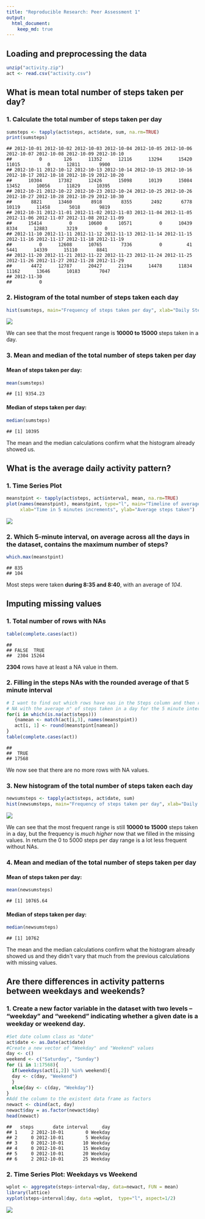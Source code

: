 ```yaml
---
title: "Reproducible Research: Peer Assessment 1"
output: 
  html_document:
    keep_md: true
---
```



## Loading and preprocessing the data


```r
unzip("activity.zip")
act <- read.csv("activity.csv")
```


## What is mean total number of steps taken per day?

### 1. Calculate the total number of steps taken per day

```r
sumsteps <- tapply(act$steps, act$date, sum, na.rm=TRUE)
print(sumsteps)
```

```
## 2012-10-01 2012-10-02 2012-10-03 2012-10-04 2012-10-05 2012-10-06 2012-10-07 2012-10-08 2012-10-09 2012-10-10 
##          0        126      11352      12116      13294      15420      11015          0      12811       9900 
## 2012-10-11 2012-10-12 2012-10-13 2012-10-14 2012-10-15 2012-10-16 2012-10-17 2012-10-18 2012-10-19 2012-10-20 
##      10304      17382      12426      15098      10139      15084      13452      10056      11829      10395 
## 2012-10-21 2012-10-22 2012-10-23 2012-10-24 2012-10-25 2012-10-26 2012-10-27 2012-10-28 2012-10-29 2012-10-30 
##       8821      13460       8918       8355       2492       6778      10119      11458       5018       9819 
## 2012-10-31 2012-11-01 2012-11-02 2012-11-03 2012-11-04 2012-11-05 2012-11-06 2012-11-07 2012-11-08 2012-11-09 
##      15414          0      10600      10571          0      10439       8334      12883       3219          0 
## 2012-11-10 2012-11-11 2012-11-12 2012-11-13 2012-11-14 2012-11-15 2012-11-16 2012-11-17 2012-11-18 2012-11-19 
##          0      12608      10765       7336          0         41       5441      14339      15110       8841 
## 2012-11-20 2012-11-21 2012-11-22 2012-11-23 2012-11-24 2012-11-25 2012-11-26 2012-11-27 2012-11-28 2012-11-29 
##       4472      12787      20427      21194      14478      11834      11162      13646      10183       7047 
## 2012-11-30 
##          0
```

### 2. Histogram of the total number of steps taken each day

```r
hist(sumsteps, main="Frequency of steps taken per day", xlab="Daily Steps Sum")
```

![](PA1_template_files/figure-html/stepshist-1.png)<!-- -->

  We can see that the most frequent range is **10000 to 15000** steps taken in a day. 
  
### 3. Mean and median of the total number of steps taken per day  
#### Mean of steps taken per day:

```r
mean(sumsteps)
```

```
## [1] 9354.23
```

#### Median of steps taken per day:

```r
median(sumsteps)
```

```
## [1] 10395
```

The mean and the median calculations confirm what the histogram already showed us.


## What is the average daily activity pattern?
### 1. Time Series Plot  

```r
meanstpint <- tapply(act$steps, act$interval, mean, na.rm=TRUE)
plot(names(meanstpint), meanstpint, type="l", main="Timeline of average steps taken", 
     xlab="Time in 5 minutes increments", ylab="Average steps taken")
```

![](PA1_template_files/figure-html/daily-1.png)<!-- -->

### 2. Which 5-minute interval, on average across all the days in the dataset, contains the maximum number of steps?   

```r
which.max(meanstpint)
```

```
## 835 
## 104
```
 
   Most steps were taken **during 8:35 and 8:40**, with an average of *104*.  


## Imputing missing values

### 1. Total number of rows with NAs

```r
table(complete.cases(act))
```

```
## 
## FALSE  TRUE 
##  2304 15264
```
   
   **2304** rows have at least a NA value in them. 
   
### 2. Filling in the steps NAs with the rounded average of that 5 minute interval

```r
# I want to find out which rows have nas in the Steps column and then replace the
# NA with the average n° of steps taken in a day for the 5 minute interval of that row.
for(i in which(is.na(act$steps)))
   {namean <- match(act[i,3], names(meanstpint))
   act[i, 1] <- round(meanstpint[namean])
}
table(complete.cases(act))
```

```
## 
##  TRUE 
## 17568
```

We now see that there are no more rows with NA values.

### 3. New histogram of the total number of steps taken each day

```r
newsumsteps <- tapply(act$steps, act$date, sum)
hist(newsumsteps, main="Frequency of steps taken per day", xlab="Daily Steps Sum")
```

![](PA1_template_files/figure-html/newshist-1.png)<!-- -->

  We can see that the most frequent range is still **10000 to 15000** steps taken in a day, 
  but the frequency is *much higher* now that we filled in the missing values.
  In return the 0 to 5000 steps per day range is a lot less frequent without NAs.

### 4. Mean and median of the total number of steps taken per day  
#### Mean of steps taken per day:

```r
mean(newsumsteps)
```

```
## [1] 10765.64
```

#### Median of steps taken per day:

```r
median(newsumsteps)
```

```
## [1] 10762
```

The mean and the median calculations confirm what the histogram already showed us
and they didn't vary that much from the previous calculations with missing values.


## Are there differences in activity patterns between weekdays and weekends?

### 1. Create a new factor variable in the dataset with two levels – “weekday” and    “weekend” indicating whether a given date is a weekday or weekend day.

```r
#Set date column class as "date"
act$date <- as.Date(act$date)
#Create a new vector of "Weekday" and "Weekend" values
day <- c()
weekend <- c("Saturday", "Sunday")
for (i in 1:17568){
  if(weekdays(act[i,2]) %in% weekend){
  day <- c(day, "Weekend")
  }
  else{day <- c(day, "Weekday")}
}
#Add the column to the existent data frame as factors 
newact <- cbind(act, day)
newact$day = as.factor(newact$day)
head(newact)
```

```
##   steps       date interval     day
## 1     2 2012-10-01        0 Weekday
## 2     0 2012-10-01        5 Weekday
## 3     0 2012-10-01       10 Weekday
## 4     0 2012-10-01       15 Weekday
## 5     0 2012-10-01       20 Weekday
## 6     2 2012-10-01       25 Weekday
```
### 2. Time Series Plot: Weekdays vs Weekend

```r
wplot <- aggregate(steps~interval+day, data=newact, FUN = mean)
library(lattice)
xyplot(steps~interval|day, data =wplot,  type="l", aspect=1/2)
```

![](PA1_template_files/figure-html/wvw-1.png)<!-- -->
